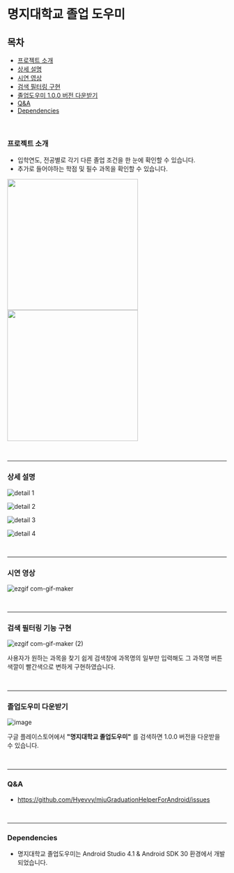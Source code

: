 # 명지대학교 졸업 도우미

## 목차
* [프로젝트 소개](#프로젝트-소개)
* [상세 설명](#상세-설명)
* [시연 영상](#시연-영상)
* [검색 필터링 구현](#검색-필터링-기능-구현)
* [졸업도우미 1.0.0 버전 다운받기](#졸업도우미-다운받기)
* [Q&A](#qa)
* [Dependencies](#dependencies)

</br>

### 프로젝트 소개

* 입학연도, 전공별로 각기 다른 졸업 조건을 한 눈에 확인할 수 있습니다.
* 추가로 들어야하는 학점 및 필수 과목을 확인할 수 있습니다.

<p float="left">
  <img src="https://user-images.githubusercontent.com/72402747/143530607-e6fc3e57-24b3-4446-9192-cb2eacad7fe2.png" width="300" height="300" />
  <img src="https://user-images.githubusercontent.com/72402747/143530663-ca95f4ae-192b-4784-9fd0-086939b3006f.png" width="300" height="300" />
</p>



</br>

***
### 상세 설명

![detail 1](https://user-images.githubusercontent.com/72402747/143535119-b0f719fa-8c87-42d4-8bab-589e0bb06197.png)

![detail 2](https://user-images.githubusercontent.com/72402747/143534760-15fe94e1-95d1-4795-aeff-ed300b201c6f.png)

![detail 3](https://user-images.githubusercontent.com/72402747/143534764-5ec668a1-3755-4bc0-82b2-1f5981938dde.png)

![detail 4](https://user-images.githubusercontent.com/72402747/143534770-c41910d5-3d6a-4bed-a47a-182090715bbb.png)

 

</br>

***
### 시연 영상

![ezgif com-gif-maker](https://user-images.githubusercontent.com/72402747/143532622-8a24a74c-3d68-4923-aeb6-22566823f69b.gif)



</br>

***
### 검색 필터링 기능 구현

![ezgif com-gif-maker (2)](https://user-images.githubusercontent.com/72402747/143594940-4629b40a-7e2a-4452-8281-af83f22b1e96.gif)

사용자가 원하는 과목을 찾기 쉽게 검색창에 과목명의 일부만 입력해도 그 과목명 버튼 색깔이 빨간색으로 변하게 구현하였습니다.


</br>

***
### 졸업도우미 다운받기

![image](https://user-images.githubusercontent.com/72402747/144699681-cad42cce-81ac-4da0-b570-9e5899c5d228.png)

구글 플레이스토어에서 **"명지대학교 졸업도우미"** 를 검색하면 1.0.0 버전을 다운받을 수 있습니다.



</br>


***
### Q&A

* https://github.com/Hyevvy/mjuGraduationHelperForAndroid/issues


</br>

***
### Dependencies

* 명지대학교 졸업도우미는 Android Studio 4.1 & Android SDK 30 환경에서 개발되었습니다.

